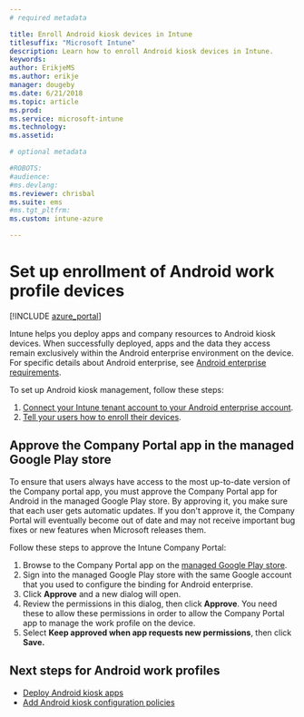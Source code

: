 ```yaml
---
# required metadata

title: Enroll Android kiosk devices in Intune
titlesuffix: "Microsoft Intune"
description: Learn how to enroll Android kiosk devices in Intune.
keywords:
author: ErikjeMS 
ms.author: erikje
manager: dougeby
ms.date: 6/21/2018
ms.topic: article
ms.prod:
ms.service: microsoft-intune
ms.technology:
ms.assetid: 

# optional metadata

#ROBOTS:
#audience:
#ms.devlang:
ms.reviewer: chrisbal
ms.suite: ems
#ms.tgt_pltfrm:
ms.custom: intune-azure

---
```


# Set up enrollment of Android work profile devices

[!INCLUDE [azure_portal](./includes/azure_portal.md)]

Intune helps you deploy apps and company resources to Android kiosk devices. When successfully deployed, apps and the data they access remain exclusively within the Android enterprise environment on the device. For specific details about Android enterprise, see [Android enterprise requirements](https://support.google.com/work/android/answer/6174145?hl=en&ref_topic=6151012).

To set up Android kiosk management, follow these steps:

1. [Connect your Intune tenant account to your Android enterprise account](connect-intune-android-enterprise.md).
2. [Tell your users how to enroll their devices](enroll-your-device-in-intune-android.md).

## Approve the Company Portal app in the managed Google Play store

To ensure that users always have access to the most up-to-date version of the Company portal app, you must approve the Company Portal app for Android in the managed Google Play store. By approving it, you make sure that each user gets automatic updates. If you don't approve it, the Company Portal will eventually become out of date and may not receive important bug fixes or new features when Microsoft releases them.

Follow these steps to approve the Intune Company Portal:

1.  Browse to the Company Portal app on the [managed Google Play store](https://play.google.com/work/apps/details?id=com.microsoft.windowsintune.companyportal).
2.  Sign into the managed Google Play store with the same Google account that you used to configure the binding for Android enterprise.
3.  Click **Approve** and a new dialog will open.
4.  Review the permissions in this dialog, then click **Approve**. You need these to allow these permissions in order to allow the Company Portal app to manage the work profile on the device.
5.  Select **Keep approved when app requests new permissions**, then click **Save.**




## Next steps for Android work profiles
- [Deploy Android kiosk apps](android-kiosk-enroll.md)
- [Add Android kiosk configuration policies](android-for-work-policy-settings-in-microsoft-intune.md)